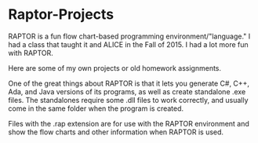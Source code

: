 # Raptor-Projects
RAPTOR is a fun flow chart-based programming environment/"language." I had a class that taught it and ALICE in the Fall of 2015. I had a lot more fun with RAPTOR.

Here are some of my own projects or old homework assignments.

One of the great things about RAPTOR is that it lets you generate C#, C++, Ada, and Java versions of its programs, as well as create standalone .exe files. The standalones require some .dll files to work correctly, and usually come in the same folder when the program is created.

Files with the .rap extension are for use with the RAPTOR environment and show the flow charts and other information when RAPTOR is used.


